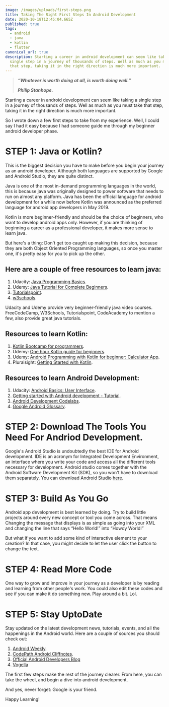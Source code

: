 ```yaml
---
image: /images/uploads/first-steps.png
title: Taking The Right First Steps In Android Development
date: 2020-10-18T12:45:04.665Z
published: true
tags:
  - android
  - java
  - kotlin
  - flutter
canonical_url: true
description: Starting a career in android development can seem like taking a
  single step in a journey of thousands of steps. Well as much as you must take
  that step, taking it in the right direction is much more important.
---
```

> ***“Whatever is worth doing at all, is worth doing well.”***
>
> ***Philip Stanhope.***

Starting a career in android development can seem like taking a single step in a journey of thousands of steps. Well as much as you must take that step, taking it in the right direction is much more important.

So I wrote down a few first steps to take from my experience. Well, I could say I had it easy because I had someone guide me through my beginner android developer phase.

# STEP 1: Java or Kotlin?

This is the biggest decision you have to make before you begin your journey as an android developer. Although both languages are supported by Google and Android Studio, they are quite distinct.

Java is one of the most in-demand programming languages in the world, this is because java was originally designed to power software that needs to run on almost any platform. Java has been the official language for android development for a while now before Kotlin was announced as the preferred language for android app developers in May 2019.

Kotlin is more beginner-friendly and should be the choice of beginners, who want to develop android apps only. However, if you are thinking of beginning a career as a professional developer, it makes more sense to learn java.

But here's a thing: Don't get too caught up making this decision, because they are both Object Oriented Programming languages, so once you master one, it's pretty easy for you to pick up the other.

## Here are a couple of free resources to learn java:

1. Udacity: [Java Programming Basics](https://www.udacity.com/course/java-programming-basics--ud282).
2. Udemy: [Java Tutorial for Complete Beginners](https://www.udemy.com/share/101qZM/).
3. [Tutorialspoint](https://www.tutorialspoint.com/java/index.htm).
4. [w3schools](https://www.w3schools.com/java/).

Udacity and Udemy provide very beginner-friendly java video courses. FreeCodeCamp, W3Schools, Tutorialspoint, CodeAcademy to mention a few, also provide great java tutorials.

## Resources to learn Kotlin:

1. [Kotlin Bootcamp for programmers](https://codelabs.developers.google.com/codelabs/kotlin-bootcamp-welcome/#0).
2. Udemy: [One hour Kotlin guide for beginners](https://www.udemy.com/share/1021FA/).
3. Udemy: [Android Programming with Kotlin for beginner: Calculator App](https://www.udemy.com/share/102n6W/).
4. Pluralsight: [Getting Started with Kotlin](https://pluralsight.pxf.io/c/1193463/424552/7490?u=https%3A%2F%2Fwww.pluralsight.com%2Fcourses%2Fkotlin-getting-started).

## Resources to learn Android Development:

1. Udacity: [Android Basics: User Interface](https://www.udacity.com/course/android-basics-user-interface--ud834).
2. [Getting started with Android development - Tutorial](https://www.vogella.com/tutorials/Android/article.html).
3. [Android Development Codelabs](https://codelabs.developers.google.com/?cat=Android).
4. [Google Android Glossary](https://developers.google.com/android/for-all/vocab-words/).





# STEP 2: Download The Tools You Need For Andriod Development.

Google's Android Studio is undoubtedly the best IDE for Android development. IDE is an acronym for Integrated Development Environment, an interface where you write your code and access all the different tools necessary for development. Android studio comes together with the Android Software Development Kit (SDK), so you won't have to download them separately. You can download Android Studio [here](https://developer.android.com/studio).





# STEP 3: Build As You Go

Android app development is best learned by doing. Try to build little projects around every new concept or tool you come across. That means Changing the message that displays is as simple as going into your XML and changing the line that says “Hello World!” into “Howdy World!”

But what if you want to add some kind of interactive element to your creation? In that case, you might decide to let the user click the button to change the text.





# STEP 4: Read More Code

One way to grow and improve in your journey as a developer is by reading and learning from other people's work. You could also edit these codes and see if you can make it do something new. Play around a bit. Lol.





# STEP 5: Stay UptoDate

Stay updated on the latest development news, tutorials, events, and all the happenings in the Android world. Here are a couple of sources you should check out:

1. [Android Weekly](http://androidweekly.net/).
2. [CodePath Android Cliffnotes](https://guides.codepath.com/android).
3. [Official Android Developers Blog](https://android-developers.googleblog.com/)
4. [Vogella](http://www.vogella.com/tutorials/android.html)

The first few steps make the rest of the journey clearer. From here, you can take the wheel, and begin a dive into android development.

And yes, never forget: Google is your friend.

Happy Learning!